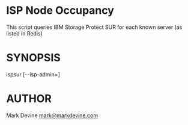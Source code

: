 ISP Node Occupancy
==================
This script queries IBM Storage Protect SUR for each known server (as listed in Redis)

SYNOPSIS
========
  ispsur [--isp-admin=<Str>]

AUTHOR
======
Mark Devine <mark@markdevine.com>
